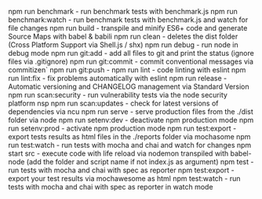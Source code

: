 npm run benchmark - run benchmark tests with benchmark.js
npm run benchmark:watch - run benchmark tests with benchmark.js and watch for file changes
npm run build - transpile and minify ES6+ code and generate Source Maps with babel & babili
npm run clean - deletes the dist folder (Cross Platform Support via Shell.js / shx)
npm run debug - run node in debug mode
npm run git:add - add all files to git and print the status (ignore files via .gitignore)
npm run git:commit - commit conventional messages via commitizen`
npm run git:push -
npm run lint - code linting with eslint
npm run lint:fix - fix problems automatically with eslint
npm run release - Automatic versioning and CHANGELOG management via Standard Version
npm run scan:security - run vulnerability tests via the node security platform nsp
npm run scan:updates - check for latest versions of dependencies via ncu
npm run serve - serve production files from the ./dist folder via node
npm run setenv:dev - deactivate npm production mode
npm run setenv:prod - activate npm production mode
npm run test:export - export tests results as html files in the ./reports folder via mochasome
npm run test:watch - run tests with mocha and chai and watch for changes
npm start src - execute code with life reload via nodemon transpiled with babel-node (add the folder and script name if not index.js as argument)
npm test - run tests with mocha and chai with spec as reporter
npm test:export - export your test results via mochawesome as html
npm test:watch - run tests with mocha and chai with spec as reporter in watch mode